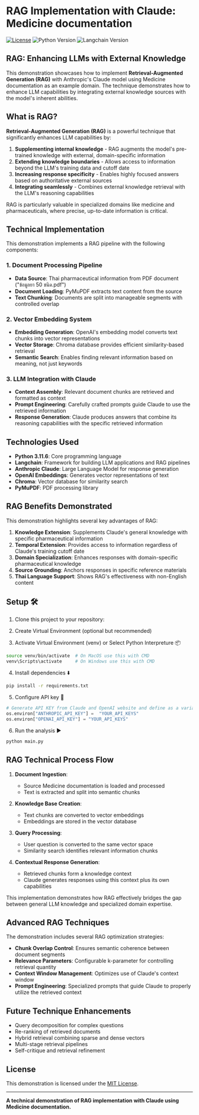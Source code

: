 # RAG Implementation with Claude: Medicine documentation

[![License](https://img.shields.io/badge/License-MIT-yellow.svg)](https://opensource.org/licenses/MIT)
![Python Version](https://img.shields.io/badge/Python-3.11.6-blue.svg)
![Langchain Version](https://img.shields.io/badge/Langchain-0.3.x-brightgreen.svg)

## RAG: Enhancing LLMs with External Knowledge

This demonstration showcases how to implement **Retrieval-Augmented Generation (RAG)** with Anthropic's Claude model using Medicine documentation as an example domain. The technique demonstrates how to enhance LLM capabilities by integrating external knowledge sources with the model's inherent abilities.

## What is RAG?

**Retrieval-Augmented Generation (RAG)** is a powerful technique that significantly enhances LLM capabilities by:

1. **Supplementing internal knowledge** - RAG augments the model's pre-trained knowledge with external, domain-specific information
2. **Extending knowledge boundaries** - Allows access to information beyond the LLM's training data and cutoff date
3. **Increasing response specificity** - Enables highly focused answers based on authoritative external sources
4. **Integrating seamlessly** - Combines external knowledge retrieval with the LLM's reasoning capabilities

RAG is particularly valuable in specialized domains like medicine and pharmaceuticals, where precise, up-to-date information is critical.

## Technical Implementation

This demonstration implements a RAG pipeline with the following components:

### 1. Document Processing Pipeline

* **Data Source**: Thai pharmaceutical information from PDF document ("ข้อมูลยา 50 ชนิด.pdf")
* **Document Loading**: PyMuPDF extracts text content from the source
* **Text Chunking**: Documents are split into manageable segments with controlled overlap

### 2. Vector Embedding System

* **Embedding Generation**: OpenAI's embedding model converts text chunks into vector representations
* **Vector Storage**: Chroma database provides efficient similarity-based retrieval
* **Semantic Search**: Enables finding relevant information based on meaning, not just keywords

### 3. LLM Integration with Claude

* **Context Assembly**: Relevant document chunks are retrieved and formatted as context
* **Prompt Engineering**: Carefully crafted prompts guide Claude to use the retrieved information
* **Response Generation**: Claude produces answers that combine its reasoning capabilities with the specific retrieved information

## Technologies Used

* **Python 3.11.6**: Core programming language
* **Langchain**: Framework for building LLM applications and RAG pipelines
* **Anthropic Claude**: Large Language Model for response generation
* **OpenAI Embeddings**: Generates vector representations of text
* **Chroma**: Vector database for similarity search
* **PyMuPDF**: PDF processing library

## RAG Benefits Demonstrated

This demonstration highlights several key advantages of RAG:

1. **Knowledge Extension**: Supplements Claude's general knowledge with specific pharmaceutical information
2. **Temporal Extension**: Provides access to information regardless of Claude's training cutoff date
3. **Domain Specialization**: Enhances responses with domain-specific pharmaceutical knowledge
4. **Source Grounding**: Anchors responses in specific reference materials
5. **Thai Language Support**: Shows RAG's effectiveness with non-English content

## Setup 🛠️

1. Clone this project to your repository:

2. Create Virtual Environment (optional but recommended)

3. Activate Virtual Environment (venv) or Select Python Interpreture 📦 
   
```bash
source venv/bin/activate  # On MacOS use this with CMD
venv\Scripts\activate     # On Windows use this with CMD
```

4. Install dependencies ⬇️
```bash
pip install -r requirements.txt
```

5. Configure API key 🔑

```python
# Generate API KEY from Claude and OpenAI website and define as a variable.
os.environ["ANTHROPIC_API_KEY"] =  "YOUR_API_KEYS"
os.environ["OPENAI_API_KEY"] = "YOUR_API_KEYS"
```


6. Run the analysis ▶️

```bash
python main.py
```



## RAG Technical Process Flow

1. **Document Ingestion**: 
   * Source Medicine documentation is loaded and processed
   * Text is extracted and split into semantic chunks

2. **Knowledge Base Creation**:
   * Text chunks are converted to vector embeddings
   * Embeddings are stored in the vector database

3. **Query Processing**:
   * User question is converted to the same vector space
   * Similarity search identifies relevant information chunks

4. **Contextual Response Generation**:
   * Retrieved chunks form a knowledge context
   * Claude generates responses using this context plus its own capabilities

This implementation demonstrates how RAG effectively bridges the gap between general LLM knowledge and specialized domain expertise.

## Advanced RAG Techniques

The demonstration includes several RAG optimization strategies:

* **Chunk Overlap Control**: Ensures semantic coherence between document segments
* **Relevance Parameters**: Configurable k-parameter for controlling retrieval quantity
* **Context Window Management**: Optimizes use of Claude's context window
* **Prompt Engineering**: Specialized prompts that guide Claude to properly utilize the retrieved context

## Future Technique Enhancements

* Query decomposition for complex questions
* Re-ranking of retrieved documents
* Hybrid retrieval combining sparse and dense vectors
* Multi-stage retrieval pipelines
* Self-critique and retrieval refinement

## License

This demonstration is licensed under the [MIT License](https://opensource.org/licenses/MIT).

---

**A technical demonstration of RAG implementation with Claude using Medicine documentation.**
